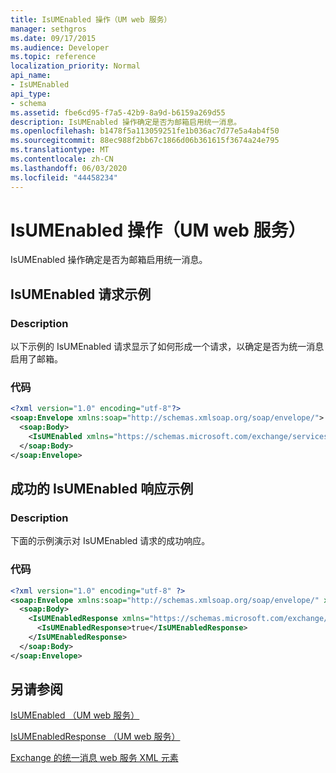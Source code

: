 ```yaml
---
title: IsUMEnabled 操作（UM web 服务）
manager: sethgros
ms.date: 09/17/2015
ms.audience: Developer
ms.topic: reference
localization_priority: Normal
api_name:
- IsUMEnabled
api_type:
- schema
ms.assetid: fbe6cd95-f7a5-42b9-8a9d-b6159a269d55
description: IsUMEnabled 操作确定是否为邮箱启用统一消息。
ms.openlocfilehash: b1478f5a113059251fe1b036ac7d77e5a4ab4f50
ms.sourcegitcommit: 88ec988f2bb67c1866d06b361615f3674a24e795
ms.translationtype: MT
ms.contentlocale: zh-CN
ms.lasthandoff: 06/03/2020
ms.locfileid: "44458234"
---
```

# <a name="isumenabled-operation-um-web-service"></a>IsUMEnabled 操作（UM web 服务）

IsUMEnabled 操作确定是否为邮箱启用统一消息。
  
## <a name="isumenabled-request-example"></a>IsUMEnabled 请求示例

### <a name="description"></a>Description

以下示例的 IsUMEnabled 请求显示了如何形成一个请求，以确定是否为统一消息启用了邮箱。
  
### <a name="code"></a>代码

```XML
<?xml version="1.0" encoding="utf-8"?>
<soap:Envelope xmlns:soap="http://schemas.xmlsoap.org/soap/envelope/">
  <soap:Body>
    <IsUMEnabled xmlns="https://schemas.microsoft.com/exchange/services/2006/messages" />
  </soap:Body>
</soap:Envelope>
```

## <a name="successful-isumenabled-response-example"></a>成功的 IsUMEnabled 响应示例

### <a name="description"></a>Description

下面的示例演示对 IsUMEnabled 请求的成功响应。
  
### <a name="code"></a>代码

```XML
<?xml version="1.0" encoding="utf-8" ?>
<soap:Envelope xmlns:soap="http://schemas.xmlsoap.org/soap/envelope/" xmlns:xsi="http://www.w3.org/2001/XMLSchema-instance" xmlns:xsd="http://www.w3.org/2001/XMLSchema">
  <soap:Body>
    <IsUMEnabledResponse xmlns="https://schemas.microsoft.com/exchange/services/2006/messages">
      <IsUMEnabledResponse>true</IsUMEnabledResponse> 
    </IsUMEnabledResponse>
  </soap:Body>
</soap:Envelope>
```

## <a name="see-also"></a>另请参阅



[IsUMEnabled （UM web 服务）](isumenabled-um-web-service.md)
  
[IsUMEnabledResponse （UM web 服务）](isumenabledresponse-um-web-service.md)


[Exchange 的统一消息 web 服务 XML 元素](unified-messaging-web-service-xml-elements-for-exchange.md)

